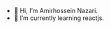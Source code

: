 - 👋 Hi, I’m Amirhossein Nazari.
- 🌱 I’m currently learning reactjs.

<!---
amirh-nazari/amirh-nazari is a ✨ special ✨ repository because its `README.md` (this file) appears on your GitHub profile.
You can click the Preview link to take a look at your changes.
--->
